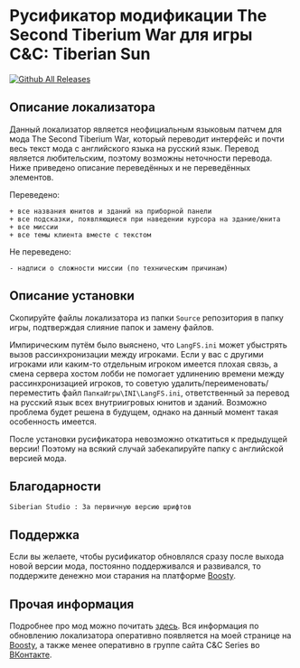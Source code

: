 # Русификатор модификации The Second Tiberium War для игры C&C: Tiberian Sun
[![Github All Releases](https://img.shields.io/github/downloads/MahBoiTranslator/TheSecondTiberiumWarRu/total.svg)](https://github.com/MahBoiTranslator/TheSecondTiberiumWarRu/releases)

## Описание локализатора
Данный локализатор является неофициальным языковым патчем для мода The Second Tiberium War, который переводит интерфейс и почти весь текст мода с английского языка на русский язык. Перевод является любительским, поэтому возможны неточности перевода. Ниже приведено описание переведённых и не переведённых элементов.

Переведено:

	+ все названия юнитов и зданий на приборной панели
	+ все подсказки, появляющиеся при наведении курсора на здание/юнита
	+ все миссии
	+ все темы клиента вместе с текстом

Не переведено:

	- надписи о сложности миссии (по техническим причинам)

## Описание установки
Скопируйте файлы локализатора из папки `Source` репозитория в папку игры, подтверждая слияние папок и замену файлов.

Импирическим путём было выяснено, что `LangFS.ini` может убыстрять вызов рассинхронизации между игроками. Если у вас с другими игроками или каким-то отдельным игроком имеется плохая связь, а смена сервера хостом лобби не помогает удлинению времени между рассинхронизацией игроков, то советую удалить/переименовать/переместить файл `ПапкаИгры\INI\LangFS.ini`, ответственный за перевод на русский язык всех внутриигровых юнитов и зданий. Возможно проблема будет решена в будущем, однако на данный момент такая особенность имеется.

После установки русификатора невозможно откатиться к предыдущей версии! Поэтому на всякий случай забекапируйте папку с английской версией мода.
## Благодарности

	Siberian Studio : За первичную версию шрифтов

## Поддержка
Если вы желаете, чтобы русификатор обновлялся сразу после выхода новой версии мода, постоянно поддерживался и развивался, то поддержите денежно мои старания на платформе [Boosty](https://boosty.to/mah_boi).

## Прочая информация
Подробнее про мод можно почитать [здесь](https://cncseries.ru/the-second-tiberium-war/). Вся информация по обновлению локализатора оперативно появляется на моей странице на [Boosty](https://boosty.to/mah_boi), а также менее оперативно в группе сайта C&C Series во [ВКонтакте](https://vk.com/cncseries).
